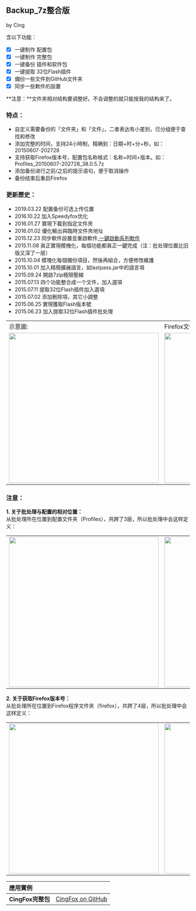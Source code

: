 ## Backup_7z整合版

by Cing

含以下功能：<br/>
- [x] 一键制作 配置包
- [x] 一键制作 完整包
- [x] 一键备份 插件和软件包
- [x] 一键提取 32位Flash插件
- [x] 備份一些文件到GitHub文件夹
- [x] 同步一些軟件的設置

**注意：**文件夹相对结构要调整好。不会调整的就只能按我的结构来了。

### 特点：
- 自定义需要备份的「文件夹」和「文件」，二者表达有小差別，已分组便于查找和修改
- 添加完整的时间，支持24小時制，精确到：日期+时+分+秒。如：20150607-202728
- 支持获取Firefox版本号，配置包名称格式：名称+时间+版本。如：Profiles_20150607-202728_38.0.5.7z
- 添加备份进行之前/之后的提示语句，便于取消操作
- 备份结束后重启Firefox

### 更新歷史：
- 2019.03.22 配置备份可选上传位置
- 2016.10.22 加入Speedyfox优化
- 2016.01.27 實現下載到指定文件夾
- 2016.01.02 優化輸出與臨時文件夾地址
- 2015.12.23 同步軟件設置並重啟軟件,[一鍵啟動系列軟件](../1-Click%20Start%20Software)
- 2015.11.08 眞正實現模槐化，每個功能都眞正一鍵完成（注：批处理位置比旧版又深了一层）
- 2015.10.04 模塊化每個備份項目，然後再組合，方便修攺維護
- 2015.10.01 加入精簡擴展語言，如lastpass.jar中的語言項
- 2015.09.24 開啟7zip極限壓縮
- 2015.07.13 四个功能整合成一个文件，加入選項
- 2015.07.11 提取32位Flash插件加入選項
- 2015.07.02 添加刪除項，其它小調整
- 2015.06.25 實現獲取Flash版本號
- 2015.06.23 加入提取32位Flash插件批处理

| | |
| :-- | :-- |
| 示意圖: | Firefox文件夾結構: |
| <img width="410" src="img/backup_7z-1.jpg"> | <img width="410" src="https://raw.githubusercontent.com/dupontjoy/userChrome.js-Collections-/master/CingFox/img/folder-structure.jpg"> |

### 注意：

**1. 关于批处理与配置的相对位置：**<br/>
从批处理所在位置到配置文件夹（Profiles），共跨了3层，所以批处理中会这样定义：

| | |
| :-- | :-- |
| <img width="410" src="img/bat-to-Pofiles-1.jpg"> | <img width="410" src="img/bat-to-Pofiles-2.jpg"> |

**2. 关于获取Firefox版本号：**<br/>
从批处理所在位置到Firefox程序文件夹（firefox），共跨了4层，所以批处理中会这样定义：

| | |
| :-- | :-- |
| <img width="410" src="img/bat-to-Firefox-1.jpg"> | <img width="410" src="img/bat-to-Firefox-2.jpg"> |

| 應用實例 | |
| :--- | :--- |
| **CingFox完整包** | [CingFox on GitHub](../CingFox) |
